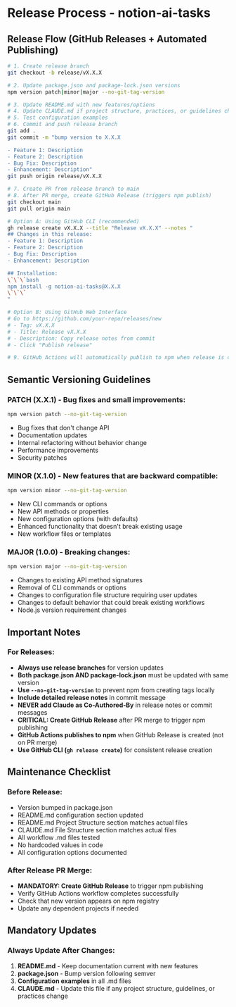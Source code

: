 # Release Process - notion-ai-tasks

## Release Flow (GitHub Releases + Automated Publishing)

```bash
# 1. Create release branch
git checkout -b release/vX.X.X

# 2. Update package.json and package-lock.json versions
npm version patch|minor|major --no-git-tag-version

# 3. Update README.md with new features/options
# 4. Update CLAUDE.md if project structure, practices, or guidelines changed
# 5. Test configuration examples
# 6. Commit and push release branch
git add .
git commit -m "bump version to X.X.X

- Feature 1: Description
- Feature 2: Description
- Bug Fix: Description
- Enhancement: Description"
git push origin release/vX.X.X

# 7. Create PR from release branch to main
# 8. After PR merge, create GitHub Release (triggers npm publish)
git checkout main
git pull origin main

# Option A: Using GitHub CLI (recommended)
gh release create vX.X.X --title "Release vX.X.X" --notes "
## Changes in this release:
- Feature 1: Description
- Feature 2: Description
- Bug Fix: Description
- Enhancement: Description

## Installation:
\`\`\`bash
npm install -g notion-ai-tasks@X.X.X
\`\`\`
"

# Option B: Using GitHub Web Interface
# Go to https://github.com/your-repo/releases/new
# - Tag: vX.X.X
# - Title: Release vX.X.X
# - Description: Copy release notes from commit
# - Click "Publish release"

# 9. GitHub Actions will automatically publish to npm when release is created
```

## Semantic Versioning Guidelines

### **PATCH (X.X.1)** - Bug fixes and small improvements:
```bash
npm version patch --no-git-tag-version
```
- Bug fixes that don't change API
- Documentation updates
- Internal refactoring without behavior change
- Performance improvements
- Security patches

### **MINOR (X.1.0)** - New features that are backward compatible:
```bash
npm version minor --no-git-tag-version
```
- New CLI commands or options
- New API methods or properties
- New configuration options (with defaults)
- Enhanced functionality that doesn't break existing usage
- New workflow files or templates

### **MAJOR (1.0.0)** - Breaking changes:
```bash
npm version major --no-git-tag-version
```
- Changes to existing API method signatures
- Removal of CLI commands or options
- Changes to configuration file structure requiring user updates
- Changes to default behavior that could break existing workflows
- Node.js version requirement changes

## Important Notes

### **For Releases:**
- **Always use release branches** for version updates
- **Both package.json AND package-lock.json** must be updated with same version
- **Use `--no-git-tag-version`** to prevent npm from creating tags locally
- **Include detailed release notes** in commit message
- **NEVER add Claude as Co-Authored-By** in release notes or commit messages
- **CRITICAL: Create GitHub Release** after PR merge to trigger npm publishing
- **GitHub Actions publishes to npm** when GitHub Release is created (not on PR merge)
- **Use GitHub CLI (`gh release create`)** for consistent release creation

## Maintenance Checklist

### **Before Release:**
- Version bumped in package.json
- README.md configuration section updated
- README.md Project Structure section matches actual files
- CLAUDE.md File Structure section matches actual files
- All workflow .md files tested
- No hardcoded values in code
- All configuration options documented

### **After Release PR Merge:**
- **MANDATORY: Create GitHub Release** to trigger npm publishing
- Verify GitHub Actions workflow completes successfully
- Check that new version appears on npm registry
- Update any dependent projects if needed

## Mandatory Updates

### **Always Update After Changes:**

1. **README.md** - Keep documentation current with new features
2. **package.json** - Bump version following semver
3. **Configuration examples** in all .md files
4. **CLAUDE.md** - Update this file if any project structure, guidelines, or practices change
